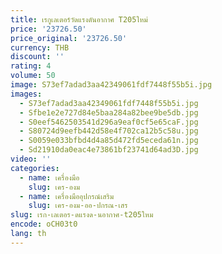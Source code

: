 ```yaml
---
title: เรกูเลเตอร์วัดแรงดันอากาศ T205ใหม่
price: '23726.50'
price_original: '23726.50'
currency: THB
discount: ''
rating: 4
volume: 50
image: S73ef7adad3aa42349061fdf7448f55b5i.jpg
images:
  - S73ef7adad3aa42349061fdf7448f55b5i.jpg
  - Sfbe1e2e727d84e5baa284a82bee9be5db.jpg
  - S0eef5462503541d296a9eaf0cf5e65caF.jpg
  - S80724d9eefb442d58e4f702ca12b5c58u.jpg
  - S0059e033bfbd4d4a85d472fd5eceda61n.jpg
  - Sd21910da0eac4e73861bf23741d64ad3D.jpg
video: ''
categories:
  - name: เครื่องมือ
    slug: เคร-องม
  - name: เครื่องมืออุปกรณ์เสริม
    slug: เคร-องม-ออ-ปกรณ-เสร
slug: เรก-เลเตอร-ดแรงด-นอากาศ-t205ใหม
encode: oCH03t0
lang: th
---
```

  